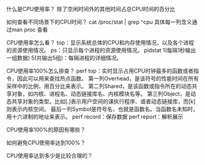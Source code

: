 什么是CPU使用率？
    除了空闲时间外的其他时间占总CPU时间的百分比

如何查看不同场景下的CPU时间？
    cat /proc/stat | grep ^cpu
    具体每一列含义通过man proc 查看

CPU使用率怎么看？
    top：显示系统总体的CPU和内存使用情况，以及各个进程的资源使用情况。
    ps：只显示每个进程的资源使用情况。
    pidstat 1(每隔1秒输出一组数据) 5(共输出5组)：每隔进程的详细情况。

CPU使用率100%怎么排查？
    perf top：实时显示占用CPU时钟最多的函数或者指令，因此可以用来查找热点函数。
        第一列Overhead，是该符号的性能时间在所有采样中的比例，用百分比来表示。
        第二列Shared，是该函数或指令所在的动态共享对象，如内核、进程名、动态链接库名、内核模块名等。
        第三列Object，是动态共享对象的类型。比如[.]表示用户空间的课执行程序、或者动态链接库，而[k]则表示内核空间。
        最后一列Symbol是符号名，也就是函数名。当函数名未知时，用十六进制的地址来表示。
    perf record：保存数据
    perf report：解析展示

CPU使用率100%的原因有哪些？

如何避免CPU使用率达到100%？

CPU使用率达到多少是比较合理的？
